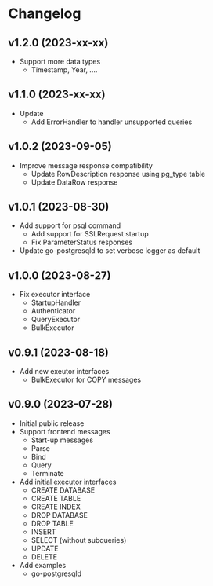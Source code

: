 # Changelog

## v1.2.0 (2023-xx-xx)
- Support more data types
  - Timestamp, Year, .... 

## v1.1.0 (2023-xx-xx)
- Update
  - Add ErrorHandler to handler unsupported queries

## v1.0.2 (2023-09-05)
- Improve message response compatibility
  -  Update RowDescription response using pg_type table
  -  Update DataRow response

## v1.0.1 (2023-08-30)
- Add support for psql command
  - Add support for SSLRequest startup
  - Fix ParameterStatus responses
- Update go-postgresqld to set verbose logger as default

## v1.0.0 (2023-08-27)
- Fix executor interface
  - StartupHandler
  - Authenticator
  - QueryExecutor
  - BulkExecutor

## v0.9.1 (2023-08-18)
- Add new exeutor interfaces
  - BulkExecutor for COPY messages

## v0.9.0 (2023-07-28)
- Initial public release  
- Support frontend messages
  - Start-up messages
  - Parse
  - Bind
  - Query
  - Terminate
- Add initial executor interfaces
  - CREATE DATABASE
  - CREATE TABLE
  - CREATE INDEX
  - DROP DATABASE
  - DROP TABLE
  - INSERT
  - SELECT (without subqueries)
  - UPDATE
  - DELETE
- Add examples
  - go-postgresqld